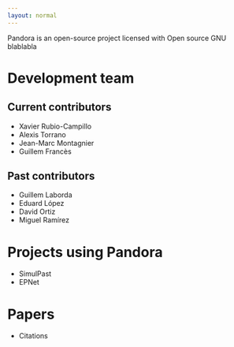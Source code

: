 ```yaml
---
layout: normal 
---
```


Pandora is an open-source project licensed with Open source GNU blablabla

# Development team

## Current contributors
- Xavier Rubio-Campillo
- Alexis Torrano
- Jean-Marc Montagnier
- Guillem Francès

## Past contributors
- Guillem Laborda
- Eduard López
- David Ortiz
- Miguel Ramírez


# Projects using Pandora

- SimulPast
- EPNet

# Papers

- Citations


